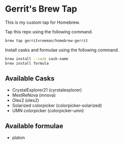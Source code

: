 # Gerrit's Brew Tap

This is my custom tap for Homebrew.

Tap this repo using the following command.

```sh
brew tap gerritvreeman/homebrew-gerrit
```

Install casks and formulae using the following command.

```sh
brew install --cask cask-name
brew install formula
```

## Available Casks

- CrystalExplorer21 (cyrstalexplorer)
- MestReNova (mnova)
- Olex2 (olex2)
- Solarized colorpicker (colorpicker-solarized)
- UMN colorpicker (colorpicker-umn)


## Available formulae

- platon
